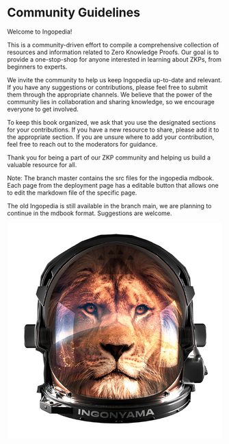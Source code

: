 # Community Guidelines

Welcome to Ingopedia!

This is a community-driven effort to compile a comprehensive collection of resources and information related to Zero Knowledge Proofs. Our goal is to provide a one-stop-shop for anyone interested in learning about ZKPs, from beginners to experts.

We invite the community to help us keep Ingopedia up-to-date and relevant. If you have any suggestions or contributions, please feel free to submit them through the appropriate channels. We believe that the power of the community lies in collaboration and sharing knowledge, so we encourage everyone to get involved.

To keep this book organized, we ask that you use the designated sections for your contributions. If you have a new resource to share, please add it to the appropriate section. If you are unsure where to add your contribution, feel free to reach out to the moderators for guidance.

Thank you for being a part of our ZKP community and helping us build a valuable resource for all.

Note: The branch master contains the src files for the ingopedia mdbook. Each page from the deployment page has a editable button that allows one to edit the markdown file of the specific page.

The old Ingopedia is still available in the branch main, we are planning to continue in the mdbook format. Suggestions are welcome.

![Nerdy Lion](images/helmet4a.png)
